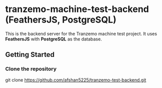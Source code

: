 # tranzemo-machine-test-backend (FeathersJS, PostgreSQL)

This is the backend server for the Tranzemo machine test project. It uses **FeathersJS** with **PostgreSQL** as the database.



## Getting Started

### Clone the repository


git clone https://github.com/afshan5225/tranzemo-test-backend.git
